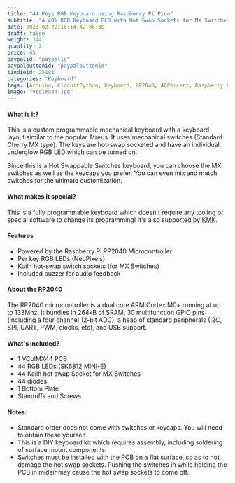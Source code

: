 ```yaml
---
title: "44 Keys RGB Keyboard using Raspberry Pi Pico"
subtitle: "A 40% RGB Keyboard PCB with Hot Swap Sockets for MX Switches for Raspberry Pi Pico"
date: 2023-02-22T16:14:42-06:00
draft: false
weight: 344
quantity: 2
price: 45
paypalid: "paypalid"
paypalbuttonid: "paypalbuttonid"
tindieid: 25181
categories: "Keyboard"
tags: [Arduino, CircuitPython, Keyboard, RP2040, 40Percent, Raspberry Pi Pico, MX Switches]
image: "vcolmx44.jpg"
---
```


#### What is it?
This is a custom programmable mechanical keyboard with a keyboard layout similar to the popular Atreus. It uses mechanical switches (Standard Cherry MX type). The keys are hot-swap socketed and have an individual underglow RGB LED which can be turned on.

Since this is a Hot Swappable Switches keyboard, you can choose the MX switches as well as the keycaps you prefer. You can even mix and match switches for the ultimate customization.

#### What makes it special?
This is a fully programmable keyboard which doesn't require any tooling or special software to change its programming!
It's also supported by [KMK](https://github.com/KMKfw/kmk_firmware/blob/master/boards/jpconstantineau/vcolmx44/README.md).

#### Features
* Powered by the Raspberry Pi RP2040 Microcontroller
* Per key RGB LEDs (NeoPixels)
* Kailh hot-swap switch sockets (for MX Switches)
* Included buzzer for audio feedback


#### About the RP2040
The RP2040 microcontroller is a dual core ARM Cortex M0+ running at up to 133Mhz. It bundles in 264kB of SRAM, 30 multifunction GPIO pins (including a four channel 12-bit ADC), a heap of standard peripherals (I2C, SPI, UART, PWM, clocks, etc), and USB support.

#### What's included?

* 1 VColMX44 PCB
* 44 RGB LEDs  (SK6812 MINI-E)
* 44 Kailh hot swap Socket for MX Switches
* 44 diodes
* 1 Bottom Plate
* Standoffs and Screws

#### Notes:

* Standard order does not come with switches or keycaps. You will need to obtain these yourself.
* This is a DIY keyboard kit which requires assembly, including soldering of surface mount components.
* Switches must be installed with the PCB on a flat surface, so as to not damage the hot swap sockets. Pushing the switches in while holding the PCB in midair may cause the hot swap sockets to come off.

